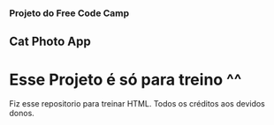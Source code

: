 ### Projeto do Free Code Camp ###
## Cat Photo App ##
# Esse Projeto é só para treino ^^ #

Fiz esse repositorio para treinar HTML.
Todos os créditos aos devidos donos.